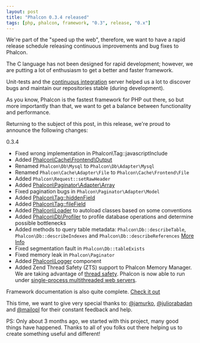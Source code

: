 ```yaml
---
layout: post
title: "Phalcon 0.3.4 released"
tags: [php, phalcon, framework, "0.3", release, "0.x"]
---
```

We're part of the "speed up the web", therefore, we want to have a rapid release schedule releasing continuous improvements and bug fixes to Phalcon.

The C language has not been designed for rapid development; however, we are putting a lot of enthusiasm to get a better and faster framework.

<!--more-->
Unit-tests and the [continuous integration](https://travis-ci.org/#!/phalcon/cphalcon) server helped us a lot to discover bugs and maintain our repositories stable (during development).

As you know, Phalcon is the fastest framework for PHP out there, so but more importantly than that, we want to get a balance between functionality and performance.

Returning to the subject of this post, in this release, we're proud to announce the following changes:

0.3.4

- Fixed wrong implementation in Phalcon\Tag::javascriptInclude
- Added [Phalcon\Cache\Frontend\Output](https://docs.phalcon.io/latest/en/cache)
- Renamed `Phalcon\Db\Mysql` to `Phalcon\Db\Adapter\Mysql`
- Renamed `Phalcon\Cache\Adapter\File` to `Phalcon\Cache\Frontend\File`
- Added `Phalcon\Request::setRawHeader`
- Added [Phalcon\Paginator\Adapter\Array](https://docs.phalcon.io/latest/en/pagination)
- Fixed pagination bugs in `Phalcon\Paginator\Adapter\Model`
- Added [Phalcon\Tag::hiddenField](https://docs.phalcon.io/latest/en/volt#using-tag-helpers)
- Added [Phalcon\Tag::fileField](https://docs.phalcon.io/latest/en/volt#using-tag-helpers)
- Added [Phalcon\Loader](https://docs.phalcon.io/latest/en/loader) to autoload classes based on some conventions
- Added [Phalcon\Db\Profiler](https://docs.phalcon.io/latest/en/whats-next) to profile database operations and determine possible bottlenecks 
- Added methods to query table metadata: `Phalcon\Db::describeTable`, `Phalcon\Db::describeIndexes` and `Phalcon\Db::describeReferences` [More Info](https://docs.phalcon.io/latest/en/db#describing-tables-views)
- Fixed segmentation fault in `Phalcon\Db::tableExists`
- Fixed memory leak in `Phalcon\Paginator`
- Added [Phalcon\Logger](https://docs.phalcon.io/latest/en/logging) component
- Added Zend Thread Safety (ZTS) support to Phalcon Memory Manager. We are taking advantage of [thread safety](https://en.wikipedia.org/wiki/Thread_safety). Phalcon is now able to run under [single-process multithreaded web servers](http://httpd.apache.org/docs/2.0/en/mpm.html).

Framework documentation is also quite complete. [Check it out](https://docs.phalcon.io)

This time, we want to give very special thanks to:
[@jamurko](https://twitter.com/#!/jamurko), [@juliorabadan](https://twitter.com/#!/juliorabadan) and [@mailopl](https://twitter.com/#!/mailopl) for their constant feedback and help.

PS: Only about 3 months ago, we started with this project, many good things have happened. Thanks to all of you folks out there helping us to create something useful and different!

